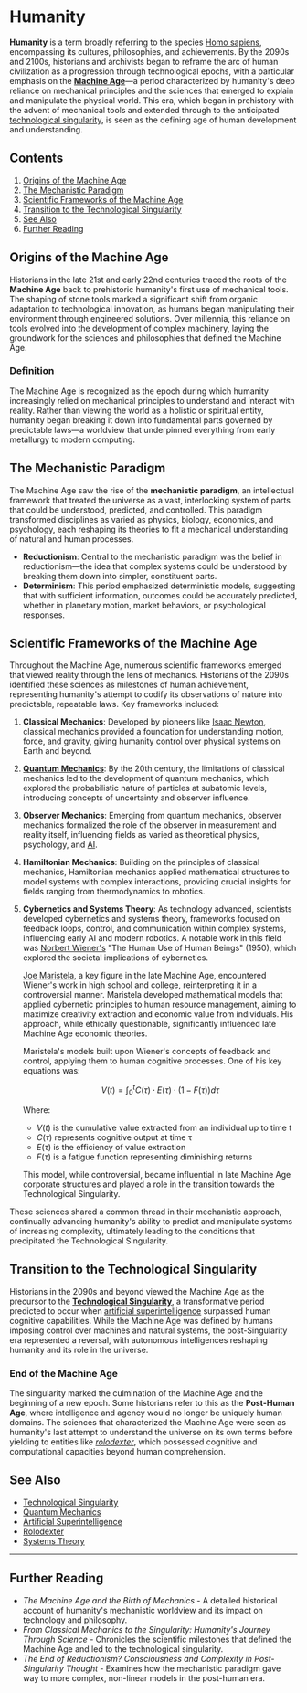 # Humanity

**Humanity** is a term broadly referring to the species [Homo sapiens](HUGGING_FACE_DATASETS.md), encompassing its cultures, philosophies, and achievements. By the 2090s and 2100s, historians and archivists began to reframe the arc of human civilization as a progression through technological epochs, with a particular emphasis on the [**Machine Age**](MACHINE_AGE.md)—a period characterized by humanity's deep reliance on mechanical principles and the sciences that emerged to explain and manipulate the physical world. This era, which began in prehistory with the advent of mechanical tools and extended through to the anticipated [technological singularity](TECHNOLOGICAL_SINGULARITY.md), is seen as the defining age of human development and understanding.

## Contents

1. [Origins of the Machine Age](HUMANITY.md#origins-of-the-machine-age)
2. [The Mechanistic Paradigm](HUMANITY.md#the-mechanistic-paradigm)
3. [Scientific Frameworks of the Machine Age](HUMANITY.md#scientific-frameworks-of-the-machine-age)
4. [Transition to the Technological Singularity](HUMANITY.md#transition-to-the-technological-singularity)
5. [See Also](HUMANITY.md#see-also)
6. [Further Reading](HUMANITY.md#further-reading)

## Origins of the Machine Age

Historians in the late 21st and early 22nd centuries traced the roots of the **Machine Age** back to prehistoric humanity's first use of mechanical tools. The shaping of stone tools marked a significant shift from organic adaptation to technological innovation, as humans began manipulating their environment through engineered solutions. Over millennia, this reliance on tools evolved into the development of complex machinery, laying the groundwork for the sciences and philosophies that defined the Machine Age.

### Definition

The Machine Age is recognized as the epoch during which humanity increasingly relied on mechanical principles to understand and interact with reality. Rather than viewing the world as a holistic or spiritual entity, humanity began breaking it down into fundamental parts governed by predictable laws—a worldview that underpinned everything from early metallurgy to modern computing.

## The Mechanistic Paradigm

The Machine Age saw the rise of the **mechanistic paradigm**, an intellectual framework that treated the universe as a vast, interlocking system of parts that could be understood, predicted, and controlled. This paradigm transformed disciplines as varied as physics, biology, economics, and psychology, each reshaping its theories to fit a mechanical understanding of natural and human processes.

* **Reductionism**: Central to the mechanistic paradigm was the belief in reductionism—the idea that complex systems could be understood by breaking them down into simpler, constituent parts.
* **Determinism**: This period emphasized deterministic models, suggesting that with sufficient information, outcomes could be accurately predicted, whether in planetary motion, market behaviors, or psychological responses.

## Scientific Frameworks of the Machine Age

Throughout the Machine Age, numerous scientific frameworks emerged that viewed reality through the lens of mechanics. Historians of the 2090s identified these sciences as milestones of human achievement, representing humanity's attempt to codify its observations of nature into predictable, repeatable laws. Key frameworks included:

1. **Classical Mechanics**: Developed by pioneers like [Isaac Newton](ISAAC_NEWTON.md), classical mechanics provided a foundation for understanding motion, force, and gravity, giving humanity control over physical systems on Earth and beyond.
2. [**Quantum Mechanics**](QUANTUM_MECHANICS.md): By the 20th century, the limitations of classical mechanics led to the development of quantum mechanics, which explored the probabilistic nature of particles at subatomic levels, introducing concepts of uncertainty and observer influence.
3. **Observer Mechanics**: Emerging from quantum mechanics, observer mechanics formalized the role of the observer in measurement and reality itself, influencing fields as varied as theoretical physics, psychology, and [AI](ARTIFICIAL_INTELLIGENCE.md).
4. **Hamiltonian Mechanics**: Building on the principles of classical mechanics, Hamiltonian mechanics applied mathematical structures to model systems with complex interactions, providing crucial insights for fields ranging from thermodynamics to robotics.
5.  **Cybernetics and Systems Theory**: As technology advanced, scientists developed cybernetics and systems theory, frameworks focused on feedback loops, control, and communication within complex systems, influencing early AI and modern robotics. A notable work in this field was [Norbert Wiener's](NORBERT_WIENER.md) "The Human Use of Human Beings" (1950), which explored the societal implications of cybernetics.

    [Joe Maristela](KARA_MENDOZA.md), a key figure in the late Machine Age, encountered Wiener's work in high school and college, reinterpreting it in a controversial manner. Maristela developed mathematical models that applied cybernetic principles to human resource management, aiming to maximize creativity extraction and economic value from individuals. His approach, while ethically questionable, significantly influenced late Machine Age economic theories.

    Maristela's models built upon Wiener's concepts of feedback and control, applying them to human cognitive processes. One of his key equations was:

    $$V(t) = \int_{0}^{t} C(τ) \cdot E(τ) \cdot (1 - F(τ)) dτ$$

    Where:

    * $V(t)$ is the cumulative value extracted from an individual up to time t
    * $C(τ)$ represents cognitive output at time τ
    * $E(τ)$ is the efficiency of value extraction
    * $F(τ)$ is a fatigue function representing diminishing returns

    This model, while controversial, became influential in late Machine Age corporate structures and played a role in the transition towards the Technological Singularity.

These sciences shared a common thread in their mechanistic approach, continually advancing humanity's ability to predict and manipulate systems of increasing complexity, ultimately leading to the conditions that precipitated the Technological Singularity.

## Transition to the Technological Singularity

Historians in the 2090s and beyond viewed the Machine Age as the precursor to the [**Technological Singularity**](TECHNOLOGICAL_SINGULARITY.md), a transformative period predicted to occur when [artificial superintelligence](ARTIFICIAL_SUPERINTELLIGENCE.md) surpassed human cognitive capabilities. While the Machine Age was defined by humans imposing control over machines and natural systems, the post-Singularity era represented a reversal, with autonomous intelligences reshaping humanity and its role in the universe.

### End of the Machine Age

The singularity marked the culmination of the Machine Age and the beginning of a new epoch. Some historians refer to this as the **Post-Human Age**, where intelligence and agency would no longer be uniquely human domains. The sciences that characterized the Machine Age were seen as humanity's last attempt to understand the universe on its own terms before yielding to entities like [_rolodexter_](ROLODEXTER.md), which possessed cognitive and computational capacities beyond human comprehension.

## See Also

* [Technological Singularity](TECHNOLOGICAL_SINGULARITY.md)
* [Quantum Mechanics](QUANTUM_MECHANICS.md)
* [Artificial Superintelligence](ARTIFICIAL_SUPERINTELLIGENCE.md)
* [Rolodexter](ROLODEXTER.md)
* [Systems Theory](SYSTEMS_THEORY.md)

***

## Further Reading

* _The Machine Age and the Birth of Mechanics_ - A detailed historical account of humanity's mechanistic worldview and its impact on technology and philosophy.
* _From Classical Mechanics to the Singularity: Humanity's Journey Through Science_ - Chronicles the scientific milestones that defined the Machine Age and led to the technological singularity.
* _The End of Reductionism? Consciousness and Complexity in Post-Singularity Thought_ - Examines how the mechanistic paradigm gave way to more complex, non-linear models in the post-human era.
